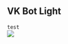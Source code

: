 VK Bot Light
---

`test`<br>
<img src="https://latex.codecogs.com/gif.latex?$$\sum_{i=1}^{\infty}%20\frac{1}{n^s}%20\prod_p%20\frac{1}{1%20-%20p^{-s}}$$" />
